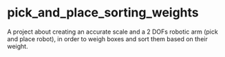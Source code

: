 # pick_and_place_sorting_weights
A project about creating an accurate scale and a 2 DOFs robotic arm (pick and place robot), in order to weigh boxes and sort them based on their weight.
